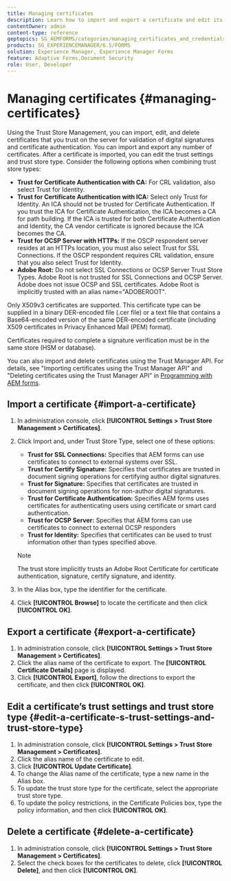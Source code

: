 ```yaml
---
title: Managing certificates
description: Learn how to import and export a certificate and edit its trust settings.
contentOwner: admin
content-type: reference
geptopics: SG_AEMFORMS/categories/managing_certificates_and_credentials
products: SG_EXPERIENCEMANAGER/6.5/FORMS
solution: Experience Manager, Experience Manager Forms
feature: Adaptive Forms,Document Security
role: User, Developer
---
```

# Managing certificates {#managing-certificates}

Using the Trust Store Management, you can import, edit, and delete certificates that you trust on the server for validation of digital signatures and certificate authentication. You can import and export any number of certificates. After a certificate is imported, you can edit the trust settings and trust store type. Consider the following options when combining trust store types:

* **Trust for Certificate Authentication with CA:** For CRL validation, also select Trust for Identity.
* **Trust for Certificate Authentication with ICA:** Select only Trust for Identity. An ICA should not be trusted for Certificate Authentication. If you trust the ICA for Certificate Authentication, the ICA becomes a CA for path building. If the ICA is trusted for both Certificate Authentication and Identity, the CA vendor certificate is ignored because the ICA becomes the CA.
* **Trust for OCSP Server with HTTPs:** If the OSCP respondent server resides at an HTTPs location, you must also select Trust for SSL Connections. If the OSCP respondent requires CRL validation, ensure that you also select Trust for Identity.
* **Adobe Root:** Do not select SSL Connections or OCSP Server Trust Store Types. Adobe Root is not trusted for SSL Connections and OCSP Server. Adobe does not issue OCSP and SSL certificates. Adobe Root is implicitly trusted with an alias name="ADOBEROOT".

Only X509v3 certificates are supported. This certificate type can be supplied in a binary DER-encoded file (.cer file) or a text file that contains a Base64-encoded version of the same DER-encoded certificate (including X509 certificates in Privacy Enhanced Mail (PEM) format).

Certificates required to complete a signature verification must be in the same store (HSM or database).

You can also import and delete certificates using the Trust Manager API. For details, see "Importing certificates using the Trust Manager API" and "Deleting certificates using the Trust Manager API" in [Programming with AEM forms](https://www.adobe.com/go/learn_aemforms_programming_63).

## Import a certificate {#import-a-certificate}

1. In administration console, click **[!UICONTROL Settings > Trust Store Management > Certificates]**.
1. Click Import and, under Trust Store Type, select one of these options:

    * **Trust for SSL Connections:** Specifies that AEM forms can use certificates to connect to external systems over SSL.
    * **Trust for Certify Signature:** Specifies that certificates are trusted in document signing operations for certifying author digital signatures.
    * **Trust for Signature:** Specifies that certificates are trusted in document signing operations for non-author digital signatures.
    * **Trust for Certificate Authentication:** Specifies AEM forms uses certificates for authenticating users using certificate or smart card authentication.
    * **Trust for OCSP Server:** Specifies that AEM forms can use certificates to connect to external OCSP responders
    * **Trust for Identity:** Specifies that certificates can be used to trust information other than types specified above.

   >[!NOTE]
   >
   >The trust store implicitly trusts an Adobe Root Certificate for certificate authentication, signature, certify signature, and identity.

1. In the Alias box, type the identifier for the certificate.
1. Click **[!UICONTROL Browse]** to locate the certificate and then click **[!UICONTROL OK]**.

## Export a certificate {#export-a-certificate}

1. In administration console, click **[!UICONTROL Settings > Trust Store Management > Certificates]**.
1. Click the alias name of the certificate to export. The **[!UICONTROL Certificate Details]** page is displayed.
1. Click **[!UICONTROL Export]**, follow the directions to export the certificate, and then click **[!UICONTROL OK]**.

## Edit a certificate’s trust settings and trust store type {#edit-a-certificate-s-trust-settings-and-trust-store-type}

1. In administration console, click **[!UICONTROL Settings > Trust Store Management > Certificates]**.
1. Click the alias name of the certificate to edit.
1. Click **[!UICONTROL Update Certificate]**.
1. To change the Alias name of the certificate, type a new name in the Alias box.
1. To update the trust store type for the certificate, select the appropriate trust store type.
1. To update the policy restrictions, in the Certificate Policies box, type the policy information, and then click **[!UICONTROL OK]**.

## Delete a certificate {#delete-a-certificate}

1. In administration console, click **[!UICONTROL Settings > Trust Store Management > Certificates]**.
1. Select the check boxes for the certificates to delete, click **[!UICONTROL Delete]**, and then click **[!UICONTROL OK]**.
